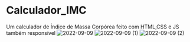 # Calculador_IMC
Um calculador de Índice de Massa Corpórea feito com HTML,CSS e JS também responsível
![2022-09-09](https://user-images.githubusercontent.com/104174604/189444544-d438d798-9efb-4aa3-9283-06dfab63d64e.png)
![2022-09-09 (1)](https://user-images.githubusercontent.com/104174604/189444610-3dc620f9-f854-4ce3-8e9d-a3e280158a22.png)
![2022-09-09 (2)](https://user-images.githubusercontent.com/104174604/189444635-242ea05d-92ec-4ab8-ac5d-4a4fdeedce3b.png)
